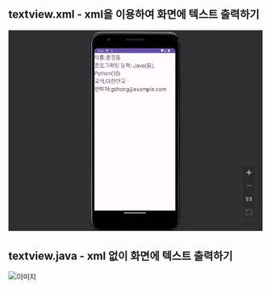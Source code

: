 ## textview.xml - xml을 이용하여 화면에 텍스트 출력하기

![이미지](./img/xml.png)

## textview.java - xml 없이 화면에 텍스트 출력하기

![이미지](/img/withoutxml.png)



